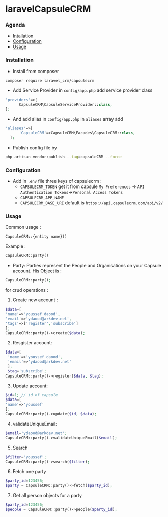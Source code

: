# laravelCapsuleCRM
### Agenda
  * [Intallation]()
  * [Configuration]()
  * [Usage]()
### Installation 
   * Install from composer 
   ````bash 
   composer require laravel_crm/capsulecrm
   ````
   * Add Service Provider in ```config/app.php```  add service provider class
   ```php 
   'providers'=>[
         CapsuleCRM\CapsuleServiceProvider::class,
   ];
   ``` 
   * And add alias in ```config/app.php``` in ```aliases``` array add 
   ```php
   'aliases'=>[
         'CapsuleCRM'=>CapsuleCRM\Facades\CapsuleCRM::class,
     ];
   ```
   * Publish config file by 
   ```bash
   php artisan vendor:publish --tag=capsuleCRM --force
   ```
### Configuration
   * Add in ```.env``` file three keys of capsulecrm :
        * ```CAPSULECRM_TOKEN``` get it from capsule ```My Preferences``` -> ```API Authentication Tokens```->```Personal Access Tokens```
        * ```CAPSULECRM_APP_NAME```
        * ```CAPSULECRM_BASE_URI``` default is ```https://api.capsulecrm.com/api/v2/```      
### Usage
Common usage :
```php
CapsuleCRM::{entity name}()
````
Example :
```php 
CapsuleCRM::party()
```
   * Party:
   Parties represent the People and Organisations on your Capsule account.
   His Object is :
   ```php
   CapsuleCRM::party();
   ```
   for crud operations :
   
   1. Create new account :
   ```php 
   $data=[
   'name'=>'youssef daood',
   'email'=>'ydaood@arkdev.net',
   'tags'=>['register','subscribe']
   ];
   CapsuleCRM::party()->create($data);
   ```
   
   2. Resgister account:
  ```php
  $data=[
   'name'=>'youssef daood',
   'email'=>'ydaood@arkdev.net'
   ];
   $tag='subscribe';
  CapsuleCRM::party()->register($data, $tag);
  ```
  3. Update account:
  ```php
  $id=1; // id of capsule
  $data=[
  'name'=>'youssef'
  ];
  CapsuleCRM::party()->update($id, $data);
  ```
  4. validateUniqueEmail:
  ```php  
  $email='ydaood@arkdev.net';
  CapsuleCRM::party()->validateUniqueEmail($email);
  ``` 
  5. Search
  ```php  
  $filter='youssef';
  CapsuleCRM::party()->search($filter);
  ``` 
  6. Fetch one party
  ```php  
  $party_id=123456;
  $party = CapsuleCRM::party()->fetch($party_id);
  ``` 
  7. Get all person objects for a party
  ```php  
  $party_id=123456;
  $people = CapsuleCRM::party()->people($party_id);
  ``` 
   

